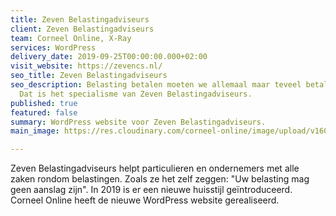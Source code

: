```yaml
---
title: Zeven Belastingadviseurs
client: Zeven Belastingadviseurs
team: Corneel Online, X-Ray
services: WordPress
delivery_date: 2019-09-25T00:00:00.000+02:00
visit_website: https://zevencs.nl/
seo_title: Zeven Belastingadviseurs
seo_description: Belasting betalen moeten we allemaal maar teveel betalen wil niemand.
  Dat is het specialisme van Zeven Belastingadviseurs.
published: true
featured: false
summary: WordPress website voor Zeven Belastingadviseurs.
main_image: https://res.cloudinary.com/corneel-online/image/upload/v1603357185/corneelonline/zeven_nlwfch.jpg

---
```

Zeven Belastingadviseurs helpt particulieren en ondernemers met alle zaken rondom belastingen. Zoals ze het zelf zeggen: "Uw belasting mag geen aanslag zijn". In 2019 is er een nieuwe huisstijl geïntroduceerd. Corneel Online heeft de nieuwe WordPress website gerealiseerd.